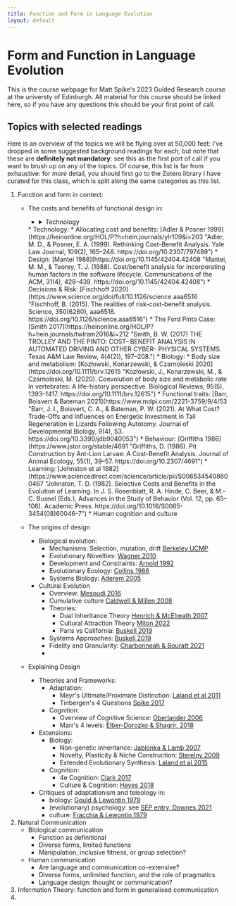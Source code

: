 ```yaml
---
title: Function and Form in Language Evolution
layout: default
---
```


# Form and Function in Language Evolution
This is the course webpage for Matt Spike's 2023 Guided Research course at the universty of Edinburgh.
All material for this course should be linked here, so if you have any questions this should be your first point of call.

## Topics with selected readings

Here is an overview of the topics we will be flying over at 50,000 feet: I've dropped in some suggested background readings for each, but note that these are **definitely not mandatory**: see this as the first port of call if you want to brush up on any of the topics. Of course, this list is far from exhaustive: for *more* detail, you should first go to the Zotero library I have curated for this class, which is split along the same categories as this list.

1. Function and form in context:
	* The costs and benefits of functional design in:
		* <details>
			<summary>Technology</summary>
	
			* Allocating cost and benefits: [Adler & Posner 1999](https://heinonline.org/HOL/P?h=hein.journals/ylr109&i=203 "Adler, M. D., & Posner, E. A. (1999). Rethinking Cost-Benefit Analysis. Yale Law Journal, 109(2), 165–248. https://doi.org/10.2307/797489")
			* Design: [Mantei 1988](https://doi.org/10.1145/42404.42408 "Mantei, M. M., & Teorey, T. J. (1988). Cost/benefit analysis for incorporating human factors in the software lifecycle. Communications of the ACM, 31(4), 428–439. https://doi.org/10.1145/42404.42408")
			* Decisions & Risk: [Fischhoff 2020](https://www.science.org/doi/full/10.1126/science.aaa6516 "Fischhoff, B. (2015). The realities of risk-cost-benefit analysis. Science, 350(6260), aaa6516. https://doi.org/10.1126/science.aaa6516")
			* The Ford Pinto Case: [Smith 2017](https://heinonline.org/HOL/P?h=hein.journals/twlram2016&i=212 "Smith, B. W. (2017) THE TROLLEY AND THE PINTO: COST- BENEFIT ANALYSIS IN AUTOMATED DRIVING AND OTHER CYBER- PHYSICAL SYSTEMS. Texas A&M Law Review, 4(4(2)), 197–208.")
		</details>
		*  Technology:
			* Allocating cost and benefits: [Adler & Posner 1999](https://heinonline.org/HOL/P?h=hein.journals/ylr109&i=203 "Adler, M. D., & Posner, E. A. (1999). Rethinking Cost-Benefit Analysis. Yale Law Journal, 109(2), 165–248. https://doi.org/10.2307/797489")
			* Design: [Mantei 1988](https://doi.org/10.1145/42404.42408 "Mantei, M. M., & Teorey, T. J. (1988). Cost/benefit analysis for incorporating human factors in the software lifecycle. Communications of the ACM, 31(4), 428–439. https://doi.org/10.1145/42404.42408")
			* Decisions & Risk: [Fischhoff 2020](https://www.science.org/doi/full/10.1126/science.aaa6516 "Fischhoff, B. (2015). The realities of risk-cost-benefit analysis. Science, 350(6260), aaa6516. https://doi.org/10.1126/science.aaa6516")
			* The Ford Pinto Case: [Smith 2017](https://heinonline.org/HOL/P?h=hein.journals/twlram2016&i=212 "Smith, B. W. (2017) THE TROLLEY AND THE PINTO: COST- BENEFIT ANALYSIS IN AUTOMATED DRIVING AND OTHER CYBER- PHYSICAL SYSTEMS. Texas A&M Law Review, 4(4(2)), 197–208.")
		* Biology:
			* Body size and metabolism: [Kozłowski, Konarzewski, & Czarnoleski 2020](https://doi.org/10.1111/brv.12615 "Kozłowski, J., Konarzewski, M., & Czarnoleski, M. (2020). Coevolution of body size and metabolic rate in vertebrates: A life-history perspective. Biological Reviews, 95(5), 1393–1417. https://doi.org/10.1111/brv.12615")
			* Functional traits: [Barr, Boisvert & Bateman 2021](https://www.mdpi.com/2221-3759/9/4/53 "Barr, J. I., Boisvert, C. A., & Bateman, P. W. (2021). At What Cost? Trade-Offs and Influences on Energetic Investment in Tail Regeneration in Lizards Following Autotomy. Journal of Developmental Biology, 9(4), 53. https://doi.org/10.3390/jdb9040053")
			* Behaviour: [Griffiths 1986](https://www.jstor.org/stable/4691 "Griffiths, D. (1986). Pit Construction by Ant-Lion Larvae: A Cost-Benefit Analysis. Journal of Animal Ecology, 55(1), 39–57. https://doi.org/10.2307/4691")
			* Learning: [Johnston et al 1982](https://www.sciencedirect.com/science/article/pii/S0065345408600467 "Johnston, T. D. (1982). Selective Costs and Benefits in the Evolution of Learning. In J. S. Rosenblatt, R. A. Hinde, C. Beer, & M.-C. Busnel (Eds.), Advances in the Study of Behavior (Vol. 12, pp. 65–106). Academic Press. https://doi.org/10.1016/S0065-3454(08)60046-7")
		* Human cognition and culture
	* The origins of design
		* Biological evolution:
			* Mechanisms: Selection, mutation, drift [Berkeley UCMP](https://evolution.berkeley.edu/evolution-101/mechanisms-the-processes-of-evolution/ "© UC Museum of Paleontology Understanding Evolution, www.understandingevolution.org")
			* Evolutionary Novelties: [Wagner 2010](https://www.sciencedirect.com/science/article/pii/S0960982209019459 "Wagner, G. P. (2015). Evolutionary innovations and novelties: Let us get down to business! Zoologischer Anzeiger - A Journal of Comparative Zoology, 256, 75–81. https://doi.org/10.1016/j.jcz.2015.04.006")
			* Development and Constraints: [Arnold 1992](https://www.journals.uchicago.edu/doi/abs/10.1086/285398 "Arnold, S. J. (1992). Constraints on Phenotypic Evolution. The American Naturalist, 140, S85–S107. https://doi.org/10.1086/285398")
			* Evolutionary Ecology: [Collins 1986](https://www.jstor.org/stable/4330976 "Collins, J. P. (1986). 'Evolutionary Ecology' and the Use of Natural Selection in Ecological Theory. Journal of the History of Biology, 19(2), 257–288. https://doi.org/10.1007/BF00138879")
			* Systems Biology: [Aderem 2005](https://www.jstor.org/stable/4330976 "Aderem, A. (2005). Systems Biology: Its Practice and Challenges. Cell, 121(4), 511–513. https://doi.org/10.1016/j.cell.2005.04.020")
		* Cultural Evolution
			* Overview: [Mesoudi 2016](https://link.springer.com/article/10.1007/s11692-015-9320-0 "Mesoudi, A. (2016). Cultural Evolution: A Review of Theory, Findings and Controversies. Evolutionary Biology, 43(4), 481–497. https://doi.org/10.1007/s11692-015-9320-0")
			* Cumulative culture [Caldwell & Millen 2008](https://doi.org/10.1098%2Frstb.2008.0133 "Caldwell, C. A., & Millen, A. E. (2008). Studying cumulative cultural evolution in the laboratory. Philosophical Transactions of the Royal Society B: Biological Sciences, 363(1509), 3529–3539. https://doi.org/10.1098/rstb.2008.0133")
			* Theories: 
				* Dual Inheritance Theory [Henrich & McElreath 2007](https://doi.org/10.1093/oxfordhb/9780198568308.013.0038 "Henrich, J., & McElreath, R. (2007). Dual-inheritance theory: The evolution of human cultural capacities and cultural evolution. In L. Barrett & R. Dunbar (Eds.), Oxford Handbook of Evolutionary Psychology (p. 0). Oxford University Press. https://doi.org/10.1093/oxfordhb/9780198568308.013.0038")
				* Cultural Attraction Theory [Miton 2022](https://psyarxiv.com/qs2et/ "Miton, H. (2022). Cultural Attraction [Preprint]. PsyArXiv. https://doi.org/10.31234/osf.io/qs2et")
				* Paris vs California: [Buskell 2019](https://doi.org/10.1002/evan.21762 "Buskell, A. (2019). Looking for middle ground in cultural attraction theory. Evolutionary Anthropology: Issues, News, and Reviews, 28(1), 14–17. https://doi.org/10.1002/evan.21762")
			* Systems Approaches: [Buskell 2019](https://doi.org/10.1057/s41599-019-0343-5 "Buskell, A., Enquist, M., & Jansson, F. (2019). A systems approach to cultural evolution. Palgrave Communications, 5(1), 131. https://doi.org/10.1057/s41599-019-0343-5")
			* Fidelity and Granularity: [Charbonneah & Bouratt 2021](https://doi.org/10.1007/s11229-021-03047-1 "Charbonneau, M., & Bourrat, P. (2021). Fidelity and the grain problem in cultural evolution. Synthese, 199(3), 5815–5836. https://doi.org/10.1007/s11229-021-03047-1")
			* 
 
	* Explaining Design
		* Theories and Frameworks: 
			* Adaptation: 
		 		* Meyr's Ultimate/Proximate Distinction: [Laland et al 2011](https://www.science.org/doi/abs/10.1126/science.1210879 "Laland, K. N., Sterelny, K., Odling-Smee, J., Hoppitt, W., & Uller, T. (2011). Cause and Effect in Biology Revisited: Is Mayr’s Proximate-Ultimate Dichotomy Still Useful? Science, 334(6062), 1512–1516. https://doi.org/10/bn7zk9") 
		 		* Tinbergen's 4 Questions [Spike 2017](http://link.springer.com/10.1007/s10539-018-9610-x "Spike, M. (2017). The evolution of linguistic rules. Biology & Philosophy, 32(6), 887–904. https://doi.org/10/gmstz9")
			* Cognition: 
		 		* Overview of Cognitive Science: [Oberlander 2006](https://www.sciencedirect.com/science/article/pii/B0080448542008567 "Oberlander, J. (2006). Cognitive Science: Overview. In K. Brown (Ed.), Encyclopedia of Language & Linguistics (Second Edition) (pp. 562–568). Elsevier. https://doi.org/10.1016/B0-08-044854-2/00856-7")
		 		* Marr's 4 levels: [Elber-Dorozko & Shagrir, 2018](https://www.taylorfrancis.com/chapters/edit/10.4324/9781315643670-16/computation-levels-cognitive-neural-sciences-lotem-elber-dorozko-oron-shagrir "Elber-Dorozko, L., & Shagrir, O. (2018). Computation and levels in the cognitive and neural sciences. In The Routledge Handbook of the Computational Mind. Routledge.")
		* Extensions: 
			* Biology:
				* Non-genetic inheritance: [Jablonka & Lamb 2007](https://doi.org/10.1017/S0140525X07002221 "Jablonka, E., & Lamb, M. J. (2007). Précis of Evolution in Four Dimensions. Behavioral and Brain Sciences, 30(4), 353–365. https://doi.org/10.1017/S0140525X07002221")
				* Novelty, Plasticity & Niche Construction: [Sterelny 2009](https://link.springer.com/chapter/10.1007/978-1-4020-9636-5_7 "Sterelny, K. (2009). Novelty, Plasticity and Niche Construction: The Influence of Phenotypic Variation on Evolution. In A. Barberousse, M. Morange, & T. Pradeu (Eds.), Mapping the Future of Biology: Evolving Concepts and Theories (pp. 93–110). Springer Netherlands. https://doi.org/10.1007/978-1-4020-9636-5_7")
				* Extended Evolutionary Synthesis: [Laland et al 2015](https://royalsocietypublishing.org/doi/full/10.1098/rspb.2015.1019 "Laland, K. N., Uller, T., Feldman, M. W., Sterelny, K., Müller, G. B., Moczek, A., Jablonka, E., & Odling-Smee, J. (2015). The extended evolutionary synthesis: Its structure, assumptions and predictions. Proceedings of the Royal Society B: Biological Sciences, 282(1813), 20151019. https://doi.org/10.1098/rspb.2015.1019")
			* Cognition:
				* 4e Cognition: [Clark 2017](https://doi.org/10.1002/9781405164535.ch39 "Clark, A. (2017). Embodied, Situated, and Distributed Cognition. In A Companion to Cognitive Science (pp. 506–517). John Wiley & Sons, Ltd. https://doi.org/10.1002/9781405164535.ch39")
		 		* Culture & Cognition: [Heyes 2018](https://doi.org/10.1098/rstb.2017.0051 "Heyes, C. (2018). Enquire within: Cultural evolution and cognitive science. Philosophical Transactions of the Royal Society B: Biological Sciences, 373(1743), 20170051. https://doi.org/10.1098/rstb.2017.0051")
		* Critiques of adaptationism and teleology in:
			* biology: [Gould & Lewontin 1979](https://royalsocietypublishing.org/doi/10.1098/rspb.1979.0086 "Gould, S. J., Lewontin, R. C., Maynard Smith, J., & Holliday, R. (1997). The spandrels of San Marco and the Panglossian paradigm: A critique of the adaptationist programme. Proceedings of the Royal Society of London. Series B. Biological Sciences, 205(1161), 581–598. https://doi.org/10.1098/rspb.1979.0086")
			* (evolutionary) psychology: see [SEP entry, Downes 2021](https://plato.stanford.edu/entries/evolutionary-psychology/ "Downes, Stephen M., 'Evolutionary Psychology', The Stanford Encyclopedia of Philosophy (Spring 2021 Edition), Edward N. Zalta (ed.), URL = <https://plato.stanford.edu/archives/spr2021/entries/evolutionary-psychology/>") 
			* culture: [Fracchia & Lewontin 1979](https://royalsocietypublishing.org/doi/10.1098/rspb.1979.0086 "Fracchia, J., & Lewontin, R. C. (1999). Does Culture Evolve? History and Theory, 38(4), 52–78. https://doi.org/10/dxhwmk")
2. Natural Communication
	* Biological communication
		* Function as definitional
		* Diverse forms, limited functions
		* Manipulation, inclusive fitness, or group selection?
	* Human communication
		* Are language and communication co-extensive?
		* Diverse forms, unlimited function, and the role of pragmatics
		* Language design: thought or communication?
4.  Information Theory: function and form in generalised communication
5. 
  
